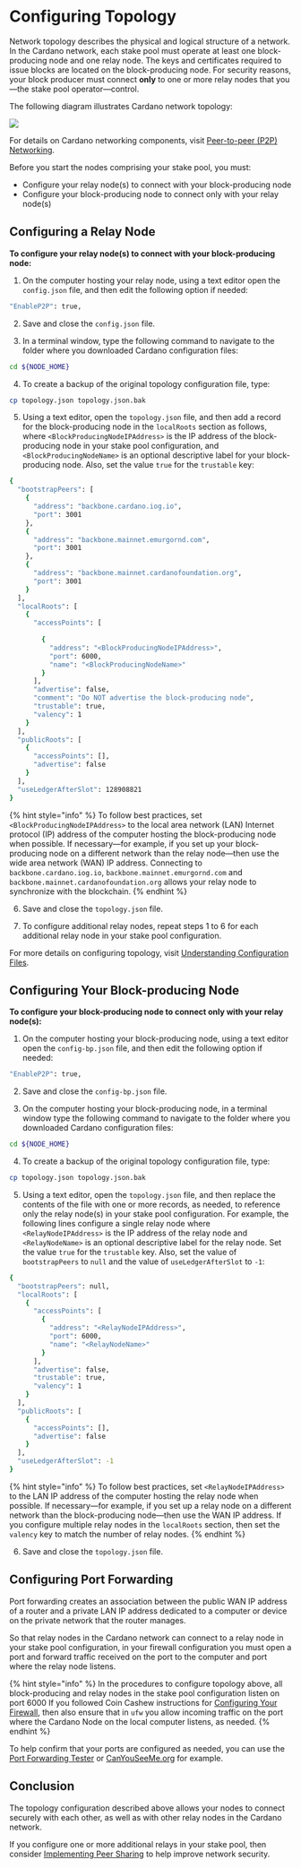 # Configuring Topology

Network topology describes the physical and logical structure of a network. In the Cardano network, each stake pool must operate at least one block-producing node and one relay node. The keys and certificates required to issue blocks are located on the block-producing node. For security reasons, your block producer must connect **only** to one or more relay nodes that you—the stake pool operator—control.

The following diagram illustrates Cardano network topology:

![](../../../../.gitbook/assets/producer-relay-diagram.png)

For details on Cardano networking components, visit [Peer-to-peer (P2P) Networking](https://docs.cardano.org/explore-cardano/cardano-network/p2p-networking/).

Before you start the nodes comprising your stake pool, you must:

* Configure your relay node(s) to connect with your block-producing node
* Configure your block-producing node to connect only with your relay node(s)

## Configuring a Relay Node

**To configure your relay node(s) to connect with your block-producing node:**

1. On the computer hosting your relay node, using a text editor open the `config.json` file, and then edit the following option if needed:

```bash
"EnableP2P": true,
```

2. Save and close the `config.json` file.

3. In a terminal window, type the following command to navigate to the folder where you downloaded Cardano configuration files:

```bash
cd ${NODE_HOME}
```

4. To create a backup of the original topology configuration file, type:

```bash
cp topology.json topology.json.bak
```

5. Using a text editor, open the `topology.json` file, and then add a record for the block-producing node in the `localRoots` section as follows, where `<BlockProducingNodeIPAddress>` is the IP address of the block-producing node in your stake pool configuration, and `<BlockProducingNodeName>` is an optional descriptive label for your block-producing node. Also, set the value `true` for the `trustable` key:

```bash
{
  "bootstrapPeers": [
    {
      "address": "backbone.cardano.iog.io",
      "port": 3001
    },
    {
      "address": "backbone.mainnet.emurgornd.com",
      "port": 3001
    },
    {
      "address": "backbone.mainnet.cardanofoundation.org",
      "port": 3001
    }
  ],
  "localRoots": [
    {
      "accessPoints": [
	  
	    {
          "address": "<BlockProducingNodeIPAddress>",
          "port": 6000,
          "name": "<BlockProducingNodeName>"
        }
	  ],
      "advertise": false,
	  "comment": "Do NOT advertise the block-producing node",
      "trustable": true,
      "valency": 1
    }
  ],
  "publicRoots": [
    {
      "accessPoints": [],
      "advertise": false
    }
  ],
  "useLedgerAfterSlot": 128908821
}
```

{% hint style="info" %}
To follow best practices, set `<BlockProducingNodeIPAddress>` to the local area network (LAN) Internet protocol (IP) address of the computer hosting the block-producing node when possible. If necessary—for example, if you set up your block-producing node on a different network than the relay node—then use the wide area network (WAN) IP address. Connecting to `backbone.cardano.iog.io`, `backbone.mainnet.emurgornd.com` and `backbone.mainnet.cardanofoundation.org` allows your relay node to synchronize with the blockchain.
{% endhint %}

6. Save and close the `topology.json` file.

7. To configure additional relay nodes, repeat steps 1 to 6 for each additional relay node in your stake pool configuration.

For more details on configuring topology, visit [Understanding Configuration Files](https://github.com/input-output-hk/cardano-node-wiki/blob/main/docs/getting-started/understanding-config-files.md#the-topologyjson-file).

## Configuring Your Block-producing Node

**To configure your block-producing node to connect only with your relay node(s):**

1. On the computer hosting your block-producing node, using a text editor open the `config-bp.json` file, and then edit the following option if needed:

```bash
"EnableP2P": true,
```

2. Save and close the `config-bp.json` file.

3. On the computer hosting your block-producing node, in a terminal window type the following command to navigate to the folder where you downloaded Cardano configuration files:

```bash
cd ${NODE_HOME}
```

4. To create a backup of the original topology configuration file, type:

```bash
cp topology.json topology.json.bak
```

5. Using a text editor, open the `topology.json` file, and then replace the contents of the file with one or more records, as needed, to reference only the relay node(s) in your stake pool configuration. For example, the following lines configure a single relay node where `<RelayNodeIPAddress>` is the IP address of the relay node and `<RelayNodeName>` is an optional descriptive label for the relay node. Set the value `true` for the `trustable` key. Also, set the value of `bootstrapPeers` to `null` and the value of `useLedgerAfterSlot` to `-1`:

```bash
{
  "bootstrapPeers": null,
  "localRoots": [
    {
      "accessPoints": [
	    {
          "address": "<RelayNodeIPAddress>",
          "port": 6000,
          "name": "<RelayNodeName>"
        }
	  ],
      "advertise": false,
      "trustable": true,
      "valency": 1
    }
  ],
  "publicRoots": [
    {
      "accessPoints": [],
      "advertise": false
    }
  ],
  "useLedgerAfterSlot": -1
}
```

{% hint style="info" %}
To follow best practices, set `<RelayNodeIPAddress>` to the LAN IP address of the computer hosting the relay node when possible. If necessary—for example, if you set up a relay node on a different network than the block-producing node—then use the WAN IP address. If you configure multiple relay nodes in the `localRoots` section, then set the `valency` key to match the number of relay nodes.
{% endhint %}

6. Save and close the `topology.json` file.

## Configuring Port Forwarding

Port forwarding creates an association between the public WAN IP address of a router and a private LAN IP address dedicated to a computer or device on the private network that the router manages.

So that relay nodes in the Cardano network can connect to a relay node in your stake pool configuration, in your firewall configuration you must open a port and forward traffic received on the port to the computer and port where the relay node listens.

{% hint style="info" %}
In the procedures to configure topology above, all block-producing and relay nodes in the stake pool configuration listen on port 6000 If you followed Coin Cashew instructions for [Configuring Your Firewall](../part-i-installation/hardening-an-ubuntu-server.md#ufw), then also ensure that in `ufw` you allow incoming traffic on the port where the Cardano Node on the local computer listens, as needed.
{% endhint %}

To help confirm that your ports are configured as needed, you can use the [Port Forwarding Tester](https://www.yougetsignal.com/tools/open-ports/) or [CanYouSeeMe.org](https://canyouseeme.org/) for example.

## Conclusion

The topology configuration described above allows your nodes to connect securely with each other, as well as with other relay nodes in the Cardano network.

If you configure one or more additional relays in your stake pool, then consider [Implementing Peer Sharing](../part-v-tips/implementing-peer-sharing.md) to help improve network security.